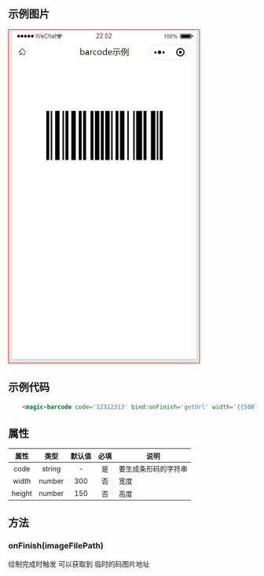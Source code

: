 ## 示例图片
![png](../assets/barcode.png)

## 示例代码

```html
    <magic-barcode code='12312313' bind:onFinish='getUrl' width='{{500}}' height='{{200}}'/>
```

## 属性

|属性|类型|默认值|必填|说明
|:---:|:---:|:---:|:---:|---|
|code|string|-|是|要生成条形码的字符串
|width|number|300|否|宽度
|height|number|150|否|高度

## 方法

### onFinish(imageFilePath)

绘制完成时触发 可以获取到 临时的码图片地址